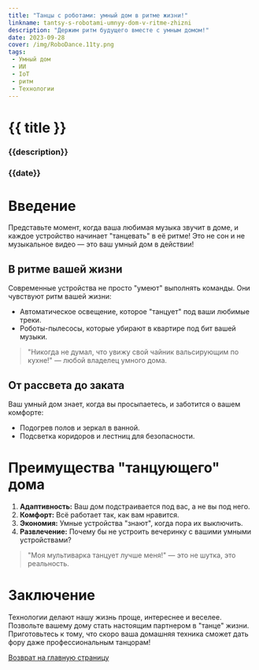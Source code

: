 ```yaml
---
title: "Танцы с роботами: умный дом в ритме жизни!"
linkname: tantsy-s-robotami-umnyy-dom-v-ritme-zhizni
description: "Держим ритм будущего вместе с умным домом!"
date: 2023-09-28
cover: /img/RoboDance.11ty.png
tags: 
 - Умный дом
 - ИИ
 - IoT
 - ритм
 - Технологии
---
```


# {{ title }}
### {{description}}
### {{date}}

# Введение

Представьте момент, когда ваша любимая музыка звучит в доме, и каждое устройство начинает "танцевать" в её ритме! Это не сон и не музыкальное видео — это ваш умный дом в действии!

## В ритме вашей жизни

Современные устройства не просто "умеют" выполнять команды. Они чувствуют ритм вашей жизни:

* Автоматическое освещение, которое "танцует" под ваши любимые треки.
* Роботы-пылесосы, которые убирают в квартире под бит вашей музыки.

> "Никогда не думал, что увижу свой чайник вальсирующим по кухне!" — любой владелец умного дома.

## От рассвета до заката

Ваш умный дом знает, когда вы просыпаетесь, и заботится о вашем комфорте:

* Подогрев полов и зеркал в ванной.
* Подсветка коридоров и лестниц для безопасности.

# Преимущества "танцующего" дома

1. **Адаптивность:** Ваш дом подстраивается под вас, а не вы под него.
2. **Комфорт:** Всё работает так, как вам нравится.
3. **Экономия:** Умные устройства "знают", когда пора их выключить.
4. **Развлечение:** Почему бы не устроить вечеринку с вашими умными устройствами?

> "Моя мультиварка танцует лучше меня!" — это не шутка, это реальность.

# Заключение

Технологии делают нашу жизнь проще, интереснее и веселее. Позвольте вашему дому стать настоящим партнером в "танце" жизни. Приготовьтесь к тому, что скоро ваша домашняя техника сможет дать фору даже профессиональным танцорам!

[Возврат на главную страницу](/)